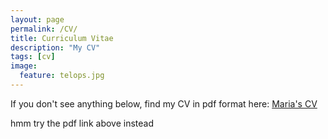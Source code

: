 ```yaml
---
layout: page
permalink: /CV/
title: Curriculum Vitae
description: "My CV"
tags: [cv]
image:
  feature: telops.jpg
---
```


If you don't see anything below, find my CV in pdf format here: [Maria's CV](/images/CV-2014Aug.pdf)

<object data="/images/CV-2014Aug.pdf" type="application/pdf" width="600" height="600">
  hmm try the pdf link above instead <a href="/images/CV-2014Aug.pdf"></a>
</object>

